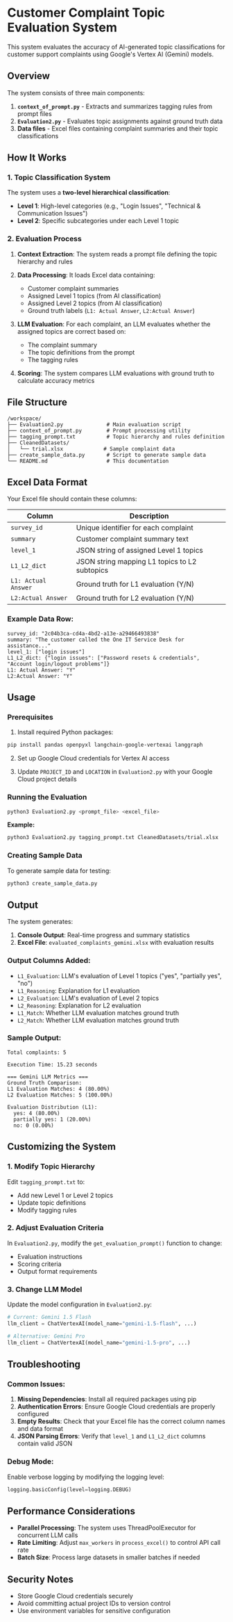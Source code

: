# Customer Complaint Topic Evaluation System

This system evaluates the accuracy of AI-generated topic classifications for customer support complaints using Google's Vertex AI (Gemini) models.

## Overview

The system consists of three main components:

1. **`context_of_prompt.py`** - Extracts and summarizes tagging rules from prompt files
2. **`Evaluation2.py`** - Evaluates topic assignments against ground truth data
3. **Data files** - Excel files containing complaint summaries and their topic classifications

## How It Works

### 1. Topic Classification System

The system uses a **two-level hierarchical classification**:

- **Level 1**: High-level categories (e.g., "Login Issues", "Technical & Communication Issues")
- **Level 2**: Specific subcategories under each Level 1 topic

### 2. Evaluation Process

1. **Context Extraction**: The system reads a prompt file defining the topic hierarchy and rules
2. **Data Processing**: It loads Excel data containing:
   - Customer complaint summaries
   - Assigned Level 1 topics (from AI classification)
   - Assigned Level 2 topics (from AI classification)
   - Ground truth labels (`L1: Actual Answer`, `L2:Actual Answer`)

3. **LLM Evaluation**: For each complaint, an LLM evaluates whether the assigned topics are correct based on:
   - The complaint summary
   - The topic definitions from the prompt
   - The tagging rules

4. **Scoring**: The system compares LLM evaluations with ground truth to calculate accuracy metrics

## File Structure

```
/workspace/
├── Evaluation2.py              # Main evaluation script
├── context_of_prompt.py        # Prompt processing utility
├── tagging_prompt.txt          # Topic hierarchy and rules definition
├── CleanedDatasets/
│   └── trial.xlsx             # Sample complaint data
├── create_sample_data.py       # Script to generate sample data
└── README.md                   # This documentation
```

## Excel Data Format

Your Excel file should contain these columns:

| Column | Description |
|--------|-------------|
| `survey_id` | Unique identifier for each complaint |
| `summary` | Customer complaint summary text |
| `level_1` | JSON string of assigned Level 1 topics |
| `L1_L2_dict` | JSON string mapping L1 topics to L2 subtopics |
| `L1: Actual Answer` | Ground truth for L1 evaluation (Y/N) |
| `L2:Actual Answer` | Ground truth for L2 evaluation (Y/N) |

### Example Data Row:
```
survey_id: "2c04b3ca-cd4a-4bd2-a13e-a29466493838"
summary: "The customer called the One IT Service Desk for assistance..."
level_1: ["login issues"]
L1_L2_dict: {"login issues": ["Password resets & credentials", "Account login/logout problems"]}
L1: Actual Answer: "Y"
L2:Actual Answer: "Y"
```

## Usage

### Prerequisites

1. Install required Python packages:
```bash
pip install pandas openpyxl langchain-google-vertexai langgraph
```

2. Set up Google Cloud credentials for Vertex AI access

3. Update `PROJECT_ID` and `LOCATION` in `Evaluation2.py` with your Google Cloud project details

### Running the Evaluation

```bash
python3 Evaluation2.py <prompt_file> <excel_file>
```

**Example:**
```bash
python3 Evaluation2.py tagging_prompt.txt CleanedDatasets/trial.xlsx
```

### Creating Sample Data

To generate sample data for testing:
```bash
python3 create_sample_data.py
```

## Output

The system generates:

1. **Console Output**: Real-time progress and summary statistics
2. **Excel File**: `evaluated_complaints_gemini.xlsx` with evaluation results

### Output Columns Added:
- `L1_Evaluation`: LLM's evaluation of Level 1 topics ("yes", "partially yes", "no")
- `L1_Reasoning`: Explanation for L1 evaluation
- `L2_Evaluation`: LLM's evaluation of Level 2 topics
- `L2_Reasoning`: Explanation for L2 evaluation
- `L1_Match`: Whether LLM evaluation matches ground truth
- `L2_Match`: Whether LLM evaluation matches ground truth

### Sample Output:
```
Total complaints: 5

Execution Time: 15.23 seconds

=== Gemini LLM Metrics ===
Ground Truth Comparison:
L1 Evaluation Matches: 4 (80.00%)
L2 Evaluation Matches: 5 (100.00%)

Evaluation Distribution (L1):
  yes: 4 (80.00%)
  partially yes: 1 (20.00%)
  no: 0 (0.00%)
```

## Customizing the System

### 1. Modify Topic Hierarchy

Edit `tagging_prompt.txt` to:
- Add new Level 1 or Level 2 topics
- Update topic definitions
- Modify tagging rules

### 2. Adjust Evaluation Criteria

In `Evaluation2.py`, modify the `get_evaluation_prompt()` function to change:
- Evaluation instructions
- Scoring criteria
- Output format requirements

### 3. Change LLM Model

Update the model configuration in `Evaluation2.py`:
```python
# Current: Gemini 1.5 Flash
llm_client = ChatVertexAI(model_name="gemini-1.5-flash", ...)

# Alternative: Gemini Pro
llm_client = ChatVertexAI(model_name="gemini-1.5-pro", ...)
```

## Troubleshooting

### Common Issues:

1. **Missing Dependencies**: Install all required packages using pip
2. **Authentication Errors**: Ensure Google Cloud credentials are properly configured
3. **Empty Results**: Check that your Excel file has the correct column names and data format
4. **JSON Parsing Errors**: Verify that `level_1` and `L1_L2_dict` columns contain valid JSON

### Debug Mode:

Enable verbose logging by modifying the logging level:
```python
logging.basicConfig(level=logging.DEBUG)
```

## Performance Considerations

- **Parallel Processing**: The system uses ThreadPoolExecutor for concurrent LLM calls
- **Rate Limiting**: Adjust `max_workers` in `process_excel()` to control API call rate
- **Batch Size**: Process large datasets in smaller batches if needed

## Security Notes

- Store Google Cloud credentials securely
- Avoid committing actual project IDs to version control
- Use environment variables for sensitive configuration